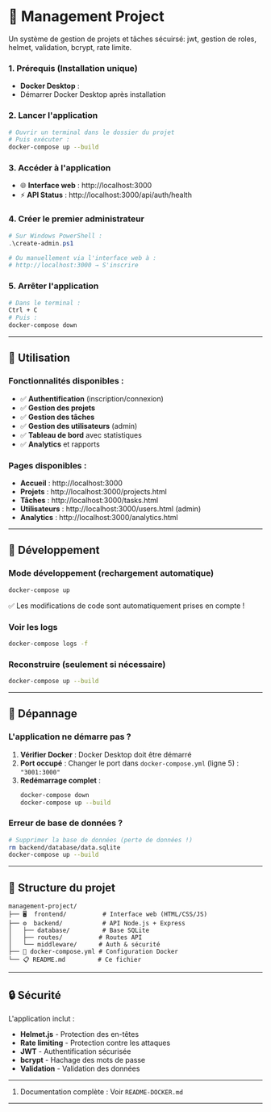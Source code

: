 # 🏢 Management Project

Un système de gestion de projets et tâches sécuirsé: jwt, gestion de roles, helmet, validation, bcrypt, rate limite.



### 1. **Prérequis** (Installation unique)
- **Docker Desktop** :
- Démarrer Docker Desktop après installation

### 2. **Lancer l'application**
```bash
# Ouvrir un terminal dans le dossier du projet
# Puis exécuter :
docker-compose up --build
```

### 3. **Accéder à l'application**
- 🌐 **Interface web** : http://localhost:3000
- ⚡ **API Status** : http://localhost:3000/api/auth/health

### 4. **Créer le premier administrateur**
```powershell
# Sur Windows PowerShell :
.\create-admin.ps1

# Ou manuellement via l'interface web à :
# http://localhost:3000 → S'inscrire
```

### 5. **Arrêter l'application**
```bash
# Dans le terminal :
Ctrl + C
# Puis :
docker-compose down
```

---

## 📱 **Utilisation**

### Fonctionnalités disponibles :
- ✅ **Authentification** (inscription/connexion)
- ✅ **Gestion des projets**
- ✅ **Gestion des tâches**
- ✅ **Gestion des utilisateurs** (admin)
- ✅ **Tableau de bord** avec statistiques
- ✅ **Analytics** et rapports

### Pages disponibles :
- **Accueil** : http://localhost:3000
- **Projets** : http://localhost:3000/projects.html
- **Tâches** : http://localhost:3000/tasks.html
- **Utilisateurs** : http://localhost:3000/users.html (admin)
- **Analytics** : http://localhost:3000/analytics.html

---

## 🔧 **Développement**

### Mode développement (rechargement automatique)
```bash
docker-compose up
```
✅ Les modifications de code sont automatiquement prises en compte !

### Voir les logs
```bash
docker-compose logs -f
```

### Reconstruire (seulement si nécessaire)
```bash
docker-compose up --build
```

---

## 🐛 **Dépannage**

### L'application ne démarre pas ?
1. **Vérifier Docker** : Docker Desktop doit être démarré
2. **Port occupé** : Changer le port dans `docker-compose.yml` (ligne 5) : `"3001:3000"`
3. **Redémarrage complet** :
   ```bash
   docker-compose down
   docker-compose up --build
   ```

### Erreur de base de données ?
```bash
# Supprimer la base de données (perte de données !)
rm backend/database/data.sqlite
docker-compose up --build
```

---

## 📁 **Structure du projet**

```
management-project/
├── 🖥️  frontend/          # Interface web (HTML/CSS/JS)
├── ⚙️  backend/           # API Node.js + Express
│   ├── database/         # Base SQLite
│   ├── routes/          # Routes API
│   └── middleware/      # Auth & sécurité
├── 🐳 docker-compose.yml # Configuration Docker
└── 📋 README.md         # Ce fichier
```

---

## 🔒 **Sécurité**

L'application inclut :
- **Helmet.js** - Protection des en-têtes
- **Rate limiting** - Protection contre les attaques
- **JWT** - Authentification sécurisée
- **bcrypt** - Hachage des mots de passe
- **Validation** - Validation des données

---



1. Documentation complète : Voir `README-DOCKER.md`

---


